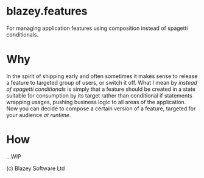blazey.features
==

For managing application features using composition instead of spagetti conditionals.

Why
==

In the spirit of shipping early and often sometimes it makes sense to release a feature to targeted group of users, or switch it off. What I mean by _instead of spagetti conditionals_ is simply that a feature should be created in a state suitable for consumption by its target rather than conditional if statements wrapping usages, pushing business logic to all areas of the application. Now you can decide to compose a certain version of a feature, targeted for your audience _at runtime_.

How
==
...WIP

(c) Blazey Software Ltd
